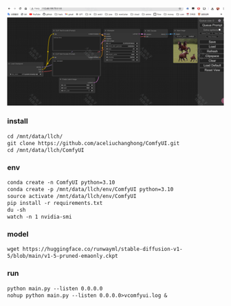 ![img.png](..%2Fusing_files%2Fcomfyui%2Fimg.png)

### install

```shell
cd /mnt/data/llch/
git clone https://github.com/aceliuchanghong/ComfyUI.git
cd /mnt/data/llch/ComfyUI
```

### env

```shell
conda create -n ComfyUI python=3.10
conda create -p /mnt/data/llch/env/ComfyUI python=3.10
source activate /mnt/data/llch/env/ComfyUI
pip install -r requirements.txt
du -sh
watch -n 1 nvidia-smi
```

### model

```shell
wget https://huggingface.co/runwayml/stable-diffusion-v1-5/blob/main/v1-5-pruned-emaonly.ckpt
```

### run

```shell
python main.py --listen 0.0.0.0
nohup python main.py --listen 0.0.0.0>vcomfyui.log &
```

